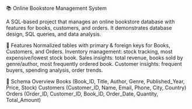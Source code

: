 📚 Online Bookstore Management System

A SQL-based project that manages an online bookstore database with features for books, customers, and orders. It demonstrates database design, SQL queries, and data analysis.

🚀 Features
Normalized tables with primary & foreign keys for Books, Customers, and Orders.
Inventory management: stock tracking, most expensive/lowest stock book.
Sales insights: total revenue, books sold by genre/author, most frequently ordered book.
Customer insights: frequent buyers, spending analysis, order trends.

📂 Schema Overview
Books (Book_ID, Title, Author, Genre, Published_Year, Price, Stock)
Customers (Customer_ID, Name, Email, Phone, City, Country)
Orders (Order_ID, Customer_ID, Book_ID, Order_Date, Quantity, Total_Amount)
